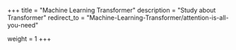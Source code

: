 +++
title = "Machine Learning Transformer"
description = "Study about Transformer"
redirect_to = "Machine-Learning-Transformer/attention-is-all-you-need"

weight = 1
+++
